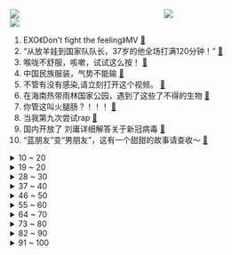 <div >
	<a style="float:left;width:55%;" href = "https://github.com/anuraghazra/github-readme-stats">
	 <img src = "https://github-readme-stats.vercel.app/api?username=iuuuuuaena&theme=buefy&show_icons=true"/>
	</a>
	<a  style="float:right;width:45%" href = "https://github.com/anuraghazra/github-readme-stats">
	 <img  src="https://github-readme-stats.vercel.app/api/top-langs/?username=anuraghazra&layout=compact"/>
	</a>
	</div>

[![](https://img.shields.io/badge/jxd-@jxdgogogo.xyz-yellowgreen.svg)](https://www.jxdgogogo.xyz)<br>
1. EXO《Don't fight the feeling》MV [:link:](//www.bilibili.com/video/BV1te411P7Wa) <br>
2. “从放羊娃到国家队队长，37岁的他全场打满120分钟！” [:link:](//www.bilibili.com/video/BV1MA41197qw) <br>
3. 喉咙不舒服，咳嗽，试试这么按！ [:link:](//www.bilibili.com/video/BV1Pg411n7P9) <br>
4. 中国民族服装，气势不能输 [:link:](//www.bilibili.com/video/BV14W4y1u7bP) <br>
5. 不管有没有感染,请立刻打开这个视频。 [:link:](//www.bilibili.com/video/BV1o24y1S7UZ) <br>
6. 在海南热带雨林国家公园，遇到了这些了不得的生物 [:link:](//www.bilibili.com/video/BV17A4119715) <br>
7. 你管这叫火腿肠？！！！ [:link:](//www.bilibili.com/video/BV1MG411K74z) <br>
8. 当我第九次尝试rap [:link:](//www.bilibili.com/video/BV1XD4y187Gh) <br>
9. 国内开放了 刘庸详细解答关于新冠病毒 [:link:](//www.bilibili.com/video/BV1jM411U7rh) <br>
10. “蓝朋友”变“男朋友”，这有一个甜甜的故事请查收～ [:link:](//www.bilibili.com/video/BV17K41167pN) <br>
<details>
<summary>10 ~ 20</summary>

11. 当我穿上老婆婆的衣服去奶奶家，最后笑的站不来了 [:link:](//www.bilibili.com/video/BV1kP411M7fv) <br>
12. 第一次挽救生命，是什么体验 [:link:](//www.bilibili.com/video/BV1FG411K7Cd) <br>
13. 只需要这样这样，居然真的可以变成一条美人鱼 [:link:](//www.bilibili.com/video/BV1uR4y1k7nw) <br>
14. 这真是一件很酷的事情 [:link:](//www.bilibili.com/video/BV1c14y1T79D) <br>
15. 游戏中的女性角色，动作风格差距好大呀…… [:link:](//www.bilibili.com/video/BV1t84y1t7nP) <br>
16. 每秒最高2400转！大自然进化出来的“马达”有多牛？ [:link:](//www.bilibili.com/video/BV1gR4y1k7F7) <br>
17. 当我把666片落叶做成高定裙！ [:link:](//www.bilibili.com/video/BV128411V7Tu) <br>
18. 「真理之律者」Armed Angel ( ᗜ ˰ ᗜ ) （原创曲） [:link:](//www.bilibili.com/video/BV1sG411P7Js) <br>
19. 安息吧！查尔斯小火车！通关完结！ [:link:](//www.bilibili.com/video/BV1zd4y1v79r) <br>
</details>
<details>
<summary>19 ~ 20</summary>

20. 这一口够不够解馋？ [:link:](//www.bilibili.com/video/BV1pP4y1D7E8) <br>
21. 压力怪给老子死 [:link:](//www.bilibili.com/video/BV19R4y1r73j) <br>
22. 挑战买光必胜客店里所有的单品，要花多少钱？结算发现要破产了！ [:link:](//www.bilibili.com/video/BV1g84y1t73u) <br>
23. 当我带爸妈去拍婚纱照 [:link:](//www.bilibili.com/video/BV16D4y1a7fb) <br>
24. 江湖传言一口锅就能做的甜品，整一下？ [:link:](//www.bilibili.com/video/BV1AV4y1N7M3) <br>
25. 语文老师看了直接气的拉屎！【小学生作业】 [:link:](//www.bilibili.com/video/BV1d14y1P7au) <br>
26. 沙特王子爱吃这？迪拜王室这聚餐？这家店小伙绷不住了！ [:link:](//www.bilibili.com/video/BV1Qd4y1e7xJ) <br>
27. 探秘诺贝尔奖晚宴！准备了整整1年的晚宴上都吃什么？ [:link:](//www.bilibili.com/video/BV1EK411678n) <br>
28. 粉丝说看我发挥，我让他散兵起飞！！！ [:link:](//www.bilibili.com/video/BV1pG411K7MK) <br>
</details>
<details>
<summary>28 ~ 30</summary>

29. 就是这个让我历劫的蛋糕，奶奶要把我轰出去，但是它真的很完美，哈哈哈哈 [:link:](//www.bilibili.com/video/BV1C44y1U77d) <br>
30. 第九个南京大屠杀死难者国家公祭日，请留一分钟 [:link:](//www.bilibili.com/video/BV1eg411n7Wq) <br>
31. 一个苹果65？！人均500的黑珍珠只有三道能点的菜？【凭啥那么贵47-醉东】 [:link:](//www.bilibili.com/video/BV1xv4y197UV) <br>
32. 当年4399上的发泄神作，真实结局竟如此阴暗 [:link:](//www.bilibili.com/video/BV1944y1m78G) <br>
33. 很好奇，这游戏凭啥敢卖中国人100w？ [:link:](//www.bilibili.com/video/BV1V84y1t7QA) <br>
34. 《明日方舟》EP - Flame Shadow [:link:](//www.bilibili.com/video/BV1Ev4y1978y) <br>
35. 《崩坏3》过场动画——「重逢」 [:link:](//www.bilibili.com/video/BV1u8411p7UQ) <br>
36. 花钱买个游戏，偷装文件还只让玩一次？！ [:link:](//www.bilibili.com/video/BV1H8411V7zY) <br>
37. 听说你们想看我穿渔网？ [:link:](//www.bilibili.com/video/BV12M411U73Y) <br>
</details>
<details>
<summary>37 ~ 40</summary>

38. 带着我  永远地复习下去...... [:link:](//www.bilibili.com/video/BV1CP4y1D7tV) <br>
39. 结婚950天后，终于要开始了！！！ [:link:](//www.bilibili.com/video/BV1T8411p7zN) <br>
40. 感冒药叠吃=肝衰竭进ICU？感冒退烧药，究竟怎么吃才安全【茼蒿会】 [:link:](//www.bilibili.com/video/BV18P4y1D7GW) <br>
41. 轻 松 拿 捏 二 次 元 [:link:](//www.bilibili.com/video/BV1xV4y1A7Ck) <br>
42. 哦，要进画里了，孩子们，走好 [:link:](//www.bilibili.com/video/BV1GG4y1g7NK) <br>
43. 看到这一幕，谁还忍心拉绳子！ [:link:](//www.bilibili.com/video/BV118411V7MV) <br>
44. 【连续7天只吃垃圾食品】我的身体发生了什么变化！ [:link:](//www.bilibili.com/video/BV1x14y1N7QE) <br>
45. 连环整蛊一天女朋友后，她直接疯了！！！ [:link:](//www.bilibili.com/video/BV1Hg411E7ZR) <br>
46. 【高燃】苦寻一年，一个视频带你看遍历代中国战刀！ [:link:](//www.bilibili.com/video/BV1bR4y1r7c6) <br>
</details>
<details>
<summary>46 ~ 50</summary>

47. 当我羊了以后，臭卷宝寸步不离守护妈妈！ [:link:](//www.bilibili.com/video/BV1kR4y1r7GE) <br>
48. 让你发烧 不是让你发烧 [:link:](//www.bilibili.com/video/BV1jG4y1g7mS) <br>
49. “究竟什么样的人，才会喜欢这种氛围感” [:link:](//www.bilibili.com/video/BV1F8411V7MG) <br>
50. 南方青年冬季骑行东北，零下十度河边露营煮火锅，帐篷内外温差34度很舒服 [:link:](//www.bilibili.com/video/BV1BM411z7sq) <br>
51. 挑战国宴名菜灌汤黄鱼，帅小子真的能成功吗？ [:link:](//www.bilibili.com/video/BV1qD4y187xR) <br>
52. 《崩坏3》动画短片「一种很新的甲方」（ ᗜ ‸ ᗜ ） [:link:](//www.bilibili.com/video/BV1tA41197KM) <br>
53. angelababy化妆师“改造”普通人⁉画完直接走红毯！ [:link:](//www.bilibili.com/video/BV1id4y1e71E) <br>
54. 托尼老师的钢铁战衣，能拿几个诺贝尔奖?【司徒之脑洞】 [:link:](//www.bilibili.com/video/BV13W4y1u7nZ) <br>
55. 【鉴定热门】千万级食品安全网红主居然经常弄错食物相关常识问题？买到违法产品却从不举报！ [:link:](//www.bilibili.com/video/BV1z44y1U7WX) <br>
</details>
<details>
<summary>55 ~ 60</summary>

56. 喝茶还是饮酒？这件环牙料与后赤壁赋哪个好？ [:link:](//www.bilibili.com/video/BV1NA41197wM) <br>
57. 小火车查尔斯 [:link:](//www.bilibili.com/video/BV1JG4y1g7bQ) <br>
58. 《无间道》凭什么能封神20年？20000字细节解读带你看懂经典！ [:link:](//www.bilibili.com/video/BV1ae411P74Q) <br>
59. 动画里都是真的？四驱车越野大赛，四驱兄弟直呼内行。潇洒杯第六届第一集 [:link:](//www.bilibili.com/video/BV1qM411z7sb) <br>
60. 历史书：听的我脑子都要长出来了 [:link:](//www.bilibili.com/video/BV1YG4y1u7i3) <br>
61. 探秘卡塔尔土豪邮轮自助餐！¥9000一张船票，能吃回本吗？ [:link:](//www.bilibili.com/video/BV14D4y187W6) <br>
62. 周淑怡竟然向我提出这种请求！？ [:link:](//www.bilibili.com/video/BV1Wd4y1v7um) <br>
63. 台赠大陆的世界最大圈养鳄鱼小河，快被养死了 [:link:](//www.bilibili.com/video/BV1Ve4y1K7xf) <br>
64. 东京特产：原神广告 [:link:](//www.bilibili.com/video/BV1LD4y1a7zU) <br>
</details>
<details>
<summary>64 ~ 70</summary>

65. B站2022年度弹幕，两个字 [:link:](//www.bilibili.com/video/BV1hv4y197fB) <br>
66. 好多朋友说不够看，今天超长九分钟！ [:link:](//www.bilibili.com/video/BV1zg411n75H) <br>
67. 《 A P P 大 战 》 [:link:](//www.bilibili.com/video/BV1uV4y1A7mV) <br>
68. 撩起刘海而已，变化这么大？！ [:link:](//www.bilibili.com/video/BV1k84y1t7N3) <br>
69. 带着紫藤花礼物，我倾听了一位女孩与猫的故事 [:link:](//www.bilibili.com/video/BV1R44y1m7Y3) <br>
70. 【伯爵狗】当我想拍汉服却看到了热巴鼓 [:link:](//www.bilibili.com/video/BV1bg411n7zu) <br>
71. SEVENTEEN Shadow+March+HOT 2022AAA颁奖典礼舞台 [:link:](//www.bilibili.com/video/BV1W24y1X71d) <br>
72. 直播间里，每天有上百人问我是不是小孩 [:link:](//www.bilibili.com/video/BV1PK411z7CP) <br>
73. “他们  是每个男人的终极梦想！” [:link:](//www.bilibili.com/video/BV15R4y1k7Z6) <br>
</details>
<details>
<summary>73 ~ 80</summary>

74. 绑架史上最大的失误 [:link:](//www.bilibili.com/video/BV1DD4y187vu) <br>
75. 《2022年度十大黑马剧》【Low君大赏01】 [:link:](//www.bilibili.com/video/BV1314y1T7bU) <br>
76. “小时候是真没看懂...” [:link:](//www.bilibili.com/video/BV1xV4y1A7fE) <br>
77. 古人的审美真的不会过时！ [:link:](//www.bilibili.com/video/BV1Z84y1t7zP) <br>
78. 【silly wisher】谁设计的这个生草游戏啊哈哈哈哈哈 [:link:](//www.bilibili.com/video/BV1DK411679Y) <br>
79. 这几个神级资源网站，收藏了书签根本不舍得删除！ [:link:](//www.bilibili.com/video/BV1N44y1U7RX) <br>
80. 融合召唤呼唤奇迹【水无月菌】 [:link:](//www.bilibili.com/video/BV1T44y1U72N) <br>
81. 【极限打工人】“不是我选错了，是根本没得选” [:link:](//www.bilibili.com/video/BV1tR4y1k7MF) <br>
82. 【2022十大迷惑剧情】爆笑盘点！这是碳基生物能写出来的剧本？ [:link:](//www.bilibili.com/video/BV1GR4y1k7v1) <br>
</details>
<details>
<summary>82 ~ 90</summary>

83. 这下不得不玩原神了...【P13 没想到我还有唱歌的天赋】【4K 60】 [:link:](//www.bilibili.com/video/BV1aD4y187Xa) <br>
84. 《生命之摇》奉上 [:link:](//www.bilibili.com/video/BV1ng411E788) <br>
85. 【原神】旅行者，你对我妈做了什么！！！ [:link:](//www.bilibili.com/video/BV1bd4y1e7Ha) <br>
86. 刘德华+吴京亮相！国产科幻《流浪地球2》新预告，人类数字永生？太阳危机不存在？ [:link:](//www.bilibili.com/video/BV1M24y1D7xU) <br>
87. 19元自助小火锅，深夜无限怼，吃着喷着，笑着闹着，夫妻俩处成了兄弟 [:link:](//www.bilibili.com/video/BV1AG4y1G7SZ) <br>
88. “别压抑自己” [:link:](//www.bilibili.com/video/BV1fP4y1S7hi) <br>
89. 参考文献被标红！轻松几步教你解决！ [:link:](//www.bilibili.com/video/BV1TG411K7Jg) <br>
90. 不要再说沒过程假画画，不然我揍死你！ [:link:](//www.bilibili.com/video/BV1eM411U7GB) <br>
91. 有一百台自动贩卖机的神奇轮胎店…和“四国特工”的初次会面！ [:link:](//www.bilibili.com/video/BV1oM411m7sH) <br>
</details>
<details>
<summary>91 ~ 100</summary>

92. 经费爆炸！这一季真的豁出去了！！！ [:link:](//www.bilibili.com/video/BV128411G7by) <br>
93. 无所谓！黄桃罐头自会出手 [:link:](//www.bilibili.com/video/BV1wA41197gA) <br>
94. 《原神》流浪者手书「彷徨在那无可奈何的夜」 [:link:](//www.bilibili.com/video/BV1TP4y1Q72x) <br>
95. 《我是内个内个内个___》 [:link:](//www.bilibili.com/video/BV1dG4y137wn) <br>
96. 明知道考不上了，还在坚持什么—女大四学生平静的破防视频信 [:link:](//www.bilibili.com/video/BV1SR4y1r7yu) <br>
97. 请叫我 艾尔登 活阎王！ [:link:](//www.bilibili.com/video/BV1BW4y1M7iF) <br>
98. 「赐我一个未来，即便流浪天涯亦无碍」 流浪者x赐我 [:link:](//www.bilibili.com/video/BV1jP411T7BK) <br>
99. 一咬就爆裂的红烧肉 [:link:](//www.bilibili.com/video/BV1xe411w7e8) <br>
100. 对不起！都是因为我让韩国队输掉了比赛！【国际连线究极尬聊  世界杯版】 [:link:](//www.bilibili.com/video/BV1W84y1t7XK) <br>
</details>
